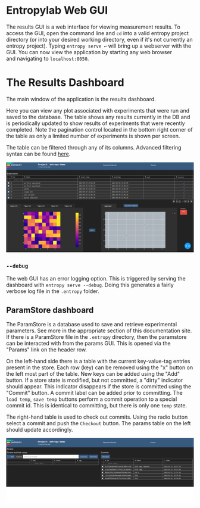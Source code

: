 # Entropylab Web GUI
The results GUI is a web interface for viewing measurement results. To access the GUI, open the command line and `cd` 
into a valid entropy project directory (or into your desired working directory, even if it's not currently an entropy project). 
Typing `entropy serve ↩` will bring up a webserver with the GUI. You can now view the application by starting any web browser  
and navigating to `localhost:8050`.

# The Results Dashboard
The main window of the application is the results dashboard. 

Here you can view any plot associated with experiments that were run and saved to the database. 
The table shows any results currently in the DB and is periodically updated to show results of experiments that were recently 
completed. 
Note the pagination control located in the bottom right corner of the table as only a limited number of experiments is shown per 
screen.

The table can be filtered through any of its columns. Advanced filtering syntax can be found [here](https://dash.plotly.com/datatable/filtering).

 ![The results dashboard](../assets/results_dashboard.png)

### `--debug`

The web GUI has an error logging option. This is triggered by serving the dashboard with `entropy serve --debug`. 
Doing this generates a fairly verbose log file in the `.entropy` folder. 

## ParamStore dashboard

The ParamStore is a database used to save and retrieve experimental parameters. See more in the appropriate section of this 
documentation site. 
If there is a ParamStore file in the `.entropy` directory, then the paramstore can be interacted with from the params GUI. 
This is opened via the "Params" link on the header row.

On the left-hand side there is a table with the current key-value-tag entries present in the store. 
Each row (key) can be removed using the "x" button on the left most part of the table. 
New keys can be added using the "Add" button. 
If a store state is modified, but not committed, a "dirty" indicator should appear. 
This indicator disappears if the store is committed using the "Commit" button. A commit label can be added prior to committing. 
The `load temp`, `save temp` buttons perform a commit operation to a special commit id. This is identical to committing, but there is 
only one `temp` state. 

The right-hand table is used to check out commits. Using the radio button select a commit and push the `Checkout` button. 
The params table on the left should update accordingly. 



 ![The paramstore dashboard](../assets/param_dashboard.png)
